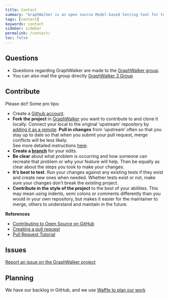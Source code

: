 ```yaml
---
title: Contact
summary: "GraphWalker is an open source Model-based testing tool for test automation. This page contains information when you need to ask questions or to get support on GraphWalker."
tags: [contact]
keywords: contact
sidebar: sidebar
permalink: /contact/
toc: false
---
```



## Questions

* Questions regarding GraphWalker are made to the <a href="https://groups.google.com/forum/#!forum/graphwalker"> GraphWalker group</a>.
* You can also mail the group directly [GraphWalker 3 Group](mailto:graphwalker@googlegroups.com) 


## Contribute

Please do!! Some pro tips:

* Create a [Github account](https://github.com/join).
* **Fork the project** in [GraphWalker](https://github.com/GraphWalker/) you want to contribute to and clone it locally. Connect your local to the original ‘upstream’ repository by [adding it as a remote](https://help.github.com/articles/configuring-a-remote-for-a-fork/). **Pull in changes** from ‘upstream’ often so that you stay up to date so that when you submit your pull request, merge conflicts will be less likely. <br>See more detailed instructions [here](https://help.github.com/articles/syncing-a-fork/).
* **Create a [branch](https://guides.github.com/introduction/flow/)** for your edits.
* **Be clear** about what problem is occurring and how someone can recreate that problem or why your feature will help. Then be equally as clear about the steps you took to make your changes.
* **It’s best to test**. Run your changes against any existing tests if they exist and create new ones when needed. Whether tests exist or not, make sure your changes don’t break the existing project.
* **Contribute in the style of the project** to the best of your abilities. This may mean using indents, semi colons or comments differently than you would in your own repository, but makes it easier for the maintainer to merge, others to understand and maintain in the future.

**References**

* [Contributing to Open Source on GitHub](https://guides.github.com/activities/contributing-to-open-source)
* [Creating a pull request](https://help.github.com/articles/creating-a-pull-request/)
* [Pull Request Tutorial](https://yangsu.github.io/pull-request-tutorial/)

## Issues

[Report an issue on the GraphWalker project](https://github.com/GraphWalker/graphwalker-project/issues)

## Planning

We have our backlog in GitHub, and we use [Waffle to plan our work](https://waffle.io/GraphWalker/graphwalker-project)
